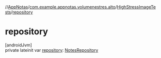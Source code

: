 //[AppNotas](../../../index.md)/[com.example.appnotas.volumenestres.alto](../index.md)/[HighStressImageTests](index.md)/[repository](repository.md)

# repository

[androidJvm]\
private lateinit var [repository](repository.md): [NotesRepository](../../com.example.appnotas.database/-notes-repository/index.md)
